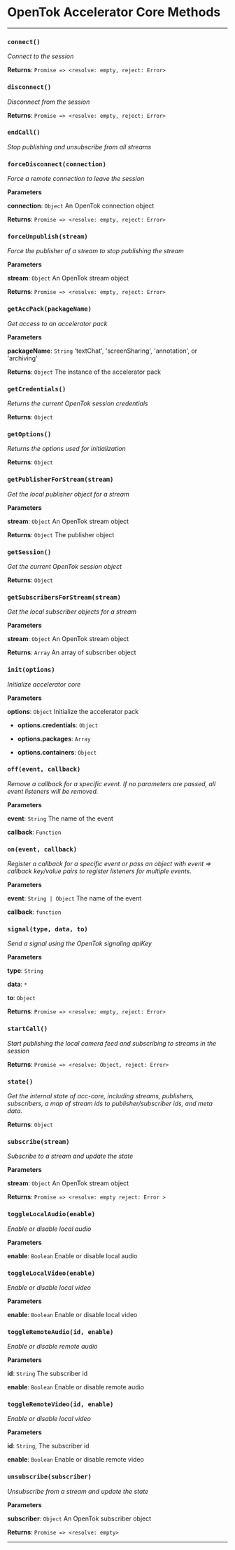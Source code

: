 # OpenTok Accelerator Core Methods



* * *

### `connect()`

*Connect to the session*

**Returns**: `Promise => <resolve: empty, reject: Error>`


### `disconnect()`

*Disconnect from the session*

**Returns**: `Promise => <resolve: empty, reject: Error>`


### `endCall()`

*Stop publishing and unsubscribe from all streams*



### `forceDisconnect(connection)`

*Force a remote connection to leave the session*

**Parameters**

**connection**: `Object` An OpenTok connection object

**Returns**: `Promise => <resolve: empty, reject: Error>`


### `forceUnpublish(stream)`

*Force the publisher of a stream to stop publishing the stream*

**Parameters**

**stream**: `Object` An OpenTok stream object

**Returns**: `Promise => <resolve: empty, reject: Error>`


### `getAccPack(packageName)`

*Get access to an accelerator pack*

**Parameters**

**packageName**: `String` 'textChat', 'screenSharing', 'annotation', or 'archiving'

**Returns**: `Object` The instance of the accelerator pack


### `getCredentials()`

*Returns the current OpenTok session credentials*

**Returns**: `Object`


### `getOptions()`

*Returns the options used for initialization*

**Returns**: `Object`


### `getPublisherForStream(stream)`

*Get the local publisher object for a stream*

**Parameters**

**stream**: `Object` An OpenTok stream object

**Returns**: `Object` The publisher object


### `getSession()`

*Get the current OpenTok session object*

**Returns**: `Object`


### `getSubscribersForStream(stream)`

*Get the local subscriber objects for a stream*

**Parameters**

**stream**: `Object` An OpenTok stream object

**Returns**: `Array` An array of subscriber object


### `init(options)`

*Initialize accelerator core*

**Parameters**

**options**: `Object` Initialize the accelerator pack

 - **options.credentials**: `Object`

 - **options.packages**: `Array`

 - **options.containers**: `Object`



### `off(event, callback)`

*Remove a callback for a specific event.  If no parameters are passed, all event listeners will be removed.*

**Parameters**

**event**: `String`  The name of the event

**callback**: `Function`



### `on(event, callback)`

*Register a callback for a specific event or pass an object with event => callback key/value pairs to register listeners for multiple events.*

**Parameters**

**event**: `String | Object` The name of the event

**callback**: `function`


### `signal(type, data, to)`

*Send a signal using the OpenTok signaling apiKey*

**Parameters**

**type**: `String`

**data**: `*`

**to**: `Object`

**Returns**: `Promise => <resolve: empty, reject: Error>`


### `startCall()`

*Start publishing the local camera feed and subscribing to streams in the session*

**Returns**: `Promise => <resolve: Object, reject: Error>`


### `state()`

*Get the internal state of acc-core, including streams, publishers, subscribers, a map of stream ids to publisher/subscriber ids, and meta data.*

**Returns**: `Object`


### `subscribe(stream)`

*Subscribe to a stream and update the state*

**Parameters**

**stream**: `Object` An OpenTok stream object

**Returns**: `Promise => <resolve: empty reject: Error >`


### `toggleLocalAudio(enable)`

*Enable or disable local audio*

**Parameters**

**enable**: `Boolean` Enable or disable local audio



### `toggleLocalVideo(enable)`

*Enable or disable local video*

**Parameters**

**enable**: `Boolean` Enable or disable local video



### `toggleRemoteAudio(id, enable)`

*Enable or disable remote audio*

**Parameters**

**id**: `String`  The subscriber id

**enable**: `Boolean` Enable or disable remote audio



### `toggleRemoteVideo(id, enable)`

*Enable or disable local video*

**Parameters**

**id**: `String`, The subscriber id

**enable**: `Boolean` Enable or disable remote video



### `unsubscribe(subscriber)`

*Unsubscribe from a stream and update the state*

**Parameters**

**subscriber**: `Object` An OpenTok subscriber object

**Returns**: `Promise => <resolve: empty>`

* * *

